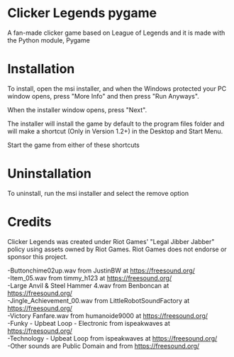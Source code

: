 # Clicker Legends pygame
A fan-made clicker game based on League of Legends and it is made with the Python module, Pygame  

# Installation
To install, open the msi installer, and when the Windows protected your PC window opens, press "More Info" and then press "Run Anyways".  
  
When the installer window opens, press "Next".  
  
The installer will install the game by default to the program files folder and will make a shortcut (Only in Version 1.2+) in the Desktop and Start Menu.  
  
Start the game from either of these shortcuts
# Uninstallation
To uninstall, run the msi installer and select the remove option
# Credits
  Clicker Legends was created under Riot Games' "Legal Jibber Jabber" policy using assets owned by Riot Games.  Riot Games does not endorse or sponsor this project.  
    
-Buttonchime02up.wav from JustinBW at https://freesound.org/  
-Item_05.wav from timmy_h123 at https://freesound.org/  
-Large Anvil & Steel Hammer 4.wav from Benboncan at https://freesound.org/  
-Jingle_Achievement_00.wav from LittleRobotSoundFactory at https://freesound.org/  
-Victory Fanfare.wav from humanoide9000 at https://freesound.org/  
-Funky - Upbeat Loop - Electronic from ispeakwaves at https://freesound.org/  
-Technology - Upbeat Loop from ispeakwaves at https://freesound.org/  
-Other sounds are Public Domain and from https://freesound.org/  
